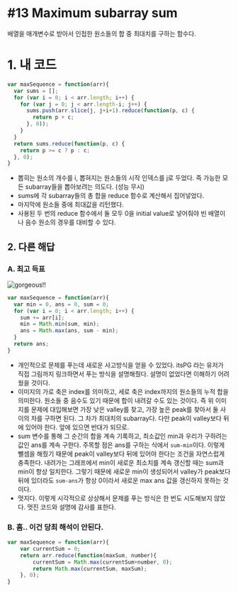 # #13 Maximum subarray sum

배열을 매개변수로 받아서 인접한 원소들의 합 중 최대치를 구하는 함수다.

# 1. 내 코드

```js
var maxSequence = function(arr){
  var sums = [];
  for (var i = 0; i < arr.length; i++) {
    for (var j = 0; j < arr.length-i; j++) {
      sums.push(arr.slice(j, j+i+1).reduce(function(p, c) {
        return p + c;
      }, 0));
    }
  }
  return sums.reduce(function(p, c) {
    return p >= c ? p : c;
  }, 0);
}
```

- 뽑히는 원소의 개수를 i, 뽑혀지는 원소들의 시작 인덱스를 j로 두었다. 즉 가능한 모든 subarray들을 뽑아보려는 의도다. (성능 무시)
- sums에 각 subarray들의 총 합을 reduce 함수로 계산해서 집어넣었다.
- 마지막에 원소들 중에 최대값을 리턴했다.
- 사용된 두 번의 reduce 함수에서 둘 모두 0을 initial value로 넣어줘야 빈 배열이나 음수 원소의 경우를 대비할 수 있다.

## 2. 다른 해답

### A. 최고 득표

![gorgeous!!](http://i.imgur.com/HnEEx0Q.png)

```js
var maxSequence = function(arr){
  var min = 0, ans = 0, sum = 0;
  for (var i = 0; i < arr.length; i++) {
    sum += arr[i];
    min = Math.min(sum, min);
    ans = Math.max(ans, sum - min);
  }
  return ans;
}
```

- 개인적으로 문제를 푸는데 새로운 사고방식을 얻을 수 있었다. itsPG 라는 유저가 직접 그림까지 링크하면서 푸는 방식을 설명해줬다. 설명이 없었다면 이해하기 어려웠을 것이다.
- 이미지의 가로 축은 index를 의미하고, 세로 축은 index까지의 원소들의 누적 합을 의미한다. 원소들 중 음수도 있기 때문에 합이 내려갈 수도 있는 것이다. 즉 위 이미지를 문제에 대입해보면 가장 낮은 valley를 찾고, 가장 높은 peak를 찾아서 둘 사이의 차를 구하면 된다. 그 차가 최대치의 subarray다. 다만 peak이 valley보다 뒤에 있어야 한다. 앞에 있으면 반대가 되므로.
- sum 변수를 통해 그 순간의 합을 계속 기록하고, 최소값인 min과 우리가 구하려는 값인 ans를 계속 구한다. 주목할 점은 ans를 구하는 식에서 `sum-min`이다. 이렇게 뺄셈을 해줬기 때문에 peak이 valley보다 뒤에 있어야 한다는 조건을 자연스럽게 충족한다. 내려가는 그래프에서 min이 새로운 최소치를 계속 갱신할 때는 sum과 min이 항상 일치한다. 그렇기 때문에 새로운 min이 생성되어서 valley가 peak보다 뒤에 있더라도 `sum-ans`가 항상 0이라서 새로운 max ans 값을 갱신하지 못하는 것이다.
- 멋지다. 이렇게 시각적으로 상상해서 문제를 푸는 방식은 한 번도 시도해보지 않았다. 멋진 코드와 설명에 감사를 표한다.

### B. 흠.. 이건 당최 해석이 안된다.

```js
var maxSequence = function(arr){
    var currentSum = 0;
    return arr.reduce(function(maxSum, number){
        currentSum = Math.max(currentSum+number, 0);
        return Math.max(currentSum, maxSum);
    }, 0);
}
```
